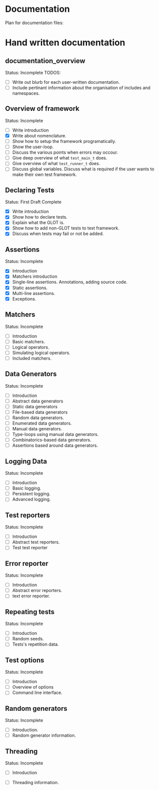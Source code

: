 # Documentation

Plan for documentation files:

# Hand written documentation

## documentation_overview 
Status: Incomplete
TODOS:
- [ ] Write out blurb for each user-written documentation.
- [ ] Include pertinant information about the organisation of includes and namespaces.

## Overview of framework
Status: Incomplete
- [ ] Write introduction
- [x] Write about nomenclature.
- [ ] Show how to setup the framework programatically.
- [ ] Show the user-loop.
- [ ] Discuss the various points when errors may occour.
- [ ] Give deep overview of what `test_main_t` does.
- [ ] Give overview of what `test_runner_t` does.
- [ ] Discuss global variables. Discuss what is required if the user wants to make their own test framework.

## Declaring Tests
Status: First Draft Complete
- [x] Write introduction
- [x] Show how to declare tests.
- [x] Explain what the GLOT is.
- [x] Show how to add non-GLOT tests to test framework.
- [x] Discuss when tests may fail or not be added.

## Assertions
Status: Incomplete
- [x] Introduction
- [x] Matchers introduction
- [x] Single-line assertions. Annotations, adding source code.
- [x] Static assertions.
- [x] Multi-line assertions.
- [x] Exceptions.

## Matchers
Status: Incomplete
- [ ] Introduction
- [ ] Basic matchers.
- [ ] Logical operators.
- [ ] Simulating logical operators.
- [ ] Included matchers.

## Data Generators
Status: Incomplete
- [ ] Introduction
- [ ] Abstract data generators
- [ ] Static data generators
- [ ] File-based data generators
- [ ] Random data generators.
- [ ] Enumerated data generators.
- [ ] Manual data generators.
- [ ] Type-loops using manual data generators.
- [ ] Combinatorics-based data generators.
- [ ] Assertions based around data generators.

## Logging Data
Status: Incomplete
- [ ] Introduction
- [ ] Basic logging.
- [ ] Persistent logging.
- [ ] Advanced logging.

## Test reporters
Status: Incomplete
- [ ] Introduction
- [ ] Abstract test reporters.
- [ ] Test test reporter

## Error reporter
Status: Incomplete
- [ ] Introduction
- [ ] Abstract error reporters.
- [ ] text error reporter.

## Repeating tests
Status: Incomplete
- [ ] Introduction
- [ ] Random seeds.
- [ ] Tests's repetition data.

## Test options
Status: Incomplete
- [ ] Introduction
- [ ] Overview of options
- [ ] Command line interface.

## Random generators
Status: Incomplete
- [ ] Introduction.
- [ ] Random generator information.

## Threading
Status: Incomplete
- [ ] Introduction
- [ ] Threading information.



